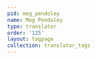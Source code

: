 ```yaml
---
pid: meg_pendoley
name: Meg Pendoley
type: translator
order: '125'
layout: tagpage
collection: translator_tags
---
```

